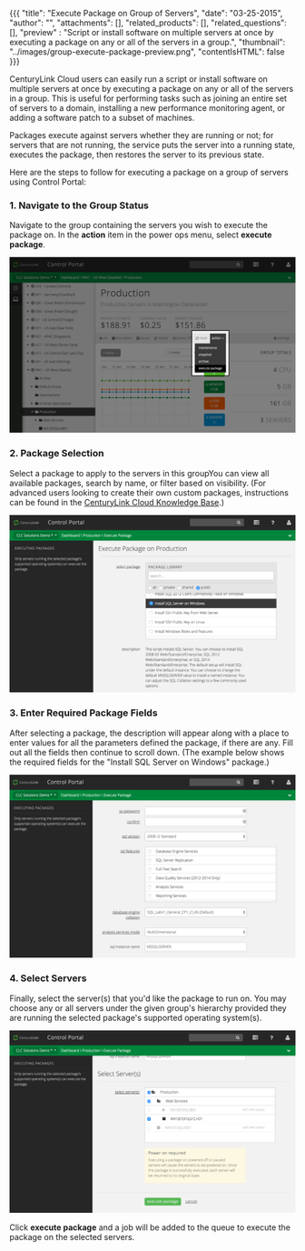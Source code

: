 {{{
  "title": "Execute Package on Group of Servers",
  "date": "03-25-2015",
  "author": "",
  "attachments": [],
  "related_products": [],
  "related_questions": [],
  "preview" : "Script or install software on multiple servers at once by executing a package on any or all of the servers in a group.",
  "thumbnail": "../images/group-execute-package-preview.png",
  "contentIsHTML": false
}}}

CenturyLink Cloud users can easily run a script or install software on multiple servers at once by executing a package on any or all of the servers in a group. This is useful for performing tasks such as joining an entire set of servers to a domain, installing a new performance monitoring agent, or adding a software patch to a subset of machines.

Packages execute against servers whether they are running or not; for servers that are not running, the service puts the server into a running state, executes the package, then restores the server to its previous state.

Here are the steps to follow for executing a package on a group of servers using Control Portal:

### 1. Navigate to the Group Status

  Navigate to the group containing the servers you wish to execute the package on. In the **action** item in the power ops menu, select **execute package**.

  ![Execute a package on a group of servers in the Control Portal](../images/group-execute-package-1.png)

### 2. Package Selection

  Select a package to apply to the servers in this groupYou can view all available packages,  search by name, or filter based on visibility. (For advanced users looking to create their own custom packages, instructions can be found in the [CenturyLink Cloud Knowledge Base](//www.centurylinkcloud.com/knowledge-base/blueprints/blueprints-script-and-software-package-management/).)

  ![Select a package](../images/group-execute-package-2.png)

### 3. Enter Required Package Fields

  After selecting a package, the description will appear along with a place to enter values for all the parameters defined the package, if there are any. Fill out all the fields then continue to scroll down. (The example below shows the required fields for the "Install SQL Server on Windows" package.)

  ![Fill out all the package parameters](../images/group-execute-package-3.png)

### 4. Select Servers

  Finally, select the server(s) that you'd like the package to run on. You may choose any or all servers under the given group's hierarchy provided they are running the selected package's supported operating system(s).

  ![Select the servers to run the package on](../images/group-execute-package-4.png)

  Click **execute package** and a job will be added to the queue to execute the package on the selected servers.
